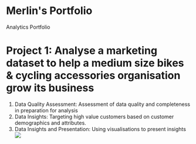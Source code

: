 # Merlin's Portfolio
Analytics Portfolio
# Project 1: Analyse a marketing dataset to help a medium size bikes & cycling accessories organisation grow its business
1. Data Quality Assessment: Assessment of data quality and completeness in preparation for analysis
2. Data Insights: Targeting high value customers based on customer demographics and attributes.
3. Data Insights and Presentation: Using visualisations to present insights
![](Images/KPMG%Dashboard.png)
